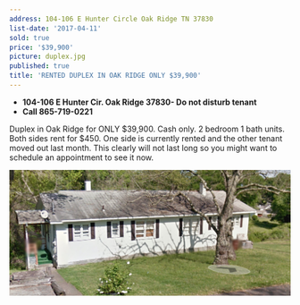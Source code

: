 ```yaml
---
address: 104-106 E Hunter Circle Oak Ridge TN 37830
list-date: '2017-04-11'
sold: true
price: '$39,900'
picture: duplex.jpg
published: true
title: 'RENTED DUPLEX IN OAK RIDGE ONLY $39,900'
---
```



* **104-106 E Hunter Cir. Oak Ridge 37830- Do not disturb tenant**
* **Call 865-719-0221**

Duplex in Oak Ridge for ONLY $39,900. Cash only. 2 bedroom 1 bath units. Both sides rent for $450. One side is currently rented and the other tenant moved out last month. This clearly will not last long so you might want to schedule an appointment to see it now.

![](/uploads/versions/screen-shot-2017-04-11-at-9-41-08-am---x----2300-1028x---.png)
